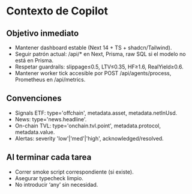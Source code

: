 # Contexto de Copilot

## Objetivo inmediato

- Mantener dashboard estable (Next 14 + TS + shadcn/Tailwind).
- Seguir patrón actual: /api/* en Next, Prisma, raw SQL si el modelo no está en Prisma.
- Respetar guardrails: slippage≤0.5, LTV≤0.35, HF≥1.6, RealYield≥0.6.
- Mantener worker tick accesible por POST /api/agents/process, Prometheus en /api/metrics.

## Convenciones

- Signals ETF: type='offchain', metadata.asset, metadata.netInUsd.
- News: type='news.headline'.
- On-chain TVL: type='onchain.tvl.point', metadata.protocol, metadata.value.
- Alertas: severity 'low'|'med'|'high', acknowledged/resolved.

## Al terminar cada tarea

- Correr smoke script correspondiente (si existe).
- Asegurar typecheck limpio.
- No introducir ‘any’ sin necesidad.
